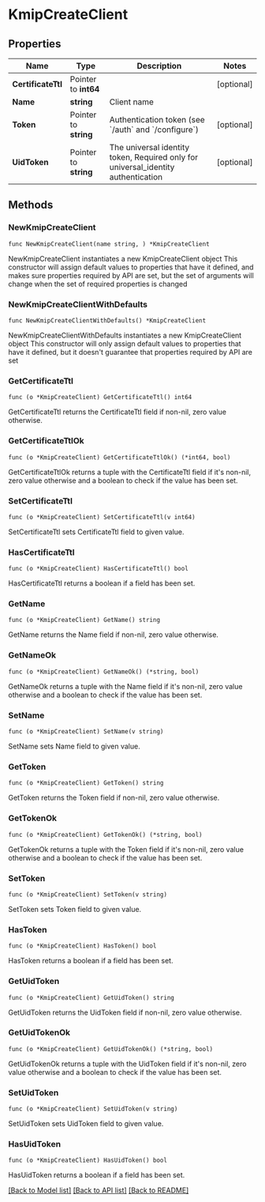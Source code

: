 # KmipCreateClient

## Properties

Name | Type | Description | Notes
------------ | ------------- | ------------- | -------------
**CertificateTtl** | Pointer to **int64** |  | [optional] 
**Name** | **string** | Client name | 
**Token** | Pointer to **string** | Authentication token (see &#x60;/auth&#x60; and &#x60;/configure&#x60;) | [optional] 
**UidToken** | Pointer to **string** | The universal identity token, Required only for universal_identity authentication | [optional] 

## Methods

### NewKmipCreateClient

`func NewKmipCreateClient(name string, ) *KmipCreateClient`

NewKmipCreateClient instantiates a new KmipCreateClient object
This constructor will assign default values to properties that have it defined,
and makes sure properties required by API are set, but the set of arguments
will change when the set of required properties is changed

### NewKmipCreateClientWithDefaults

`func NewKmipCreateClientWithDefaults() *KmipCreateClient`

NewKmipCreateClientWithDefaults instantiates a new KmipCreateClient object
This constructor will only assign default values to properties that have it defined,
but it doesn't guarantee that properties required by API are set

### GetCertificateTtl

`func (o *KmipCreateClient) GetCertificateTtl() int64`

GetCertificateTtl returns the CertificateTtl field if non-nil, zero value otherwise.

### GetCertificateTtlOk

`func (o *KmipCreateClient) GetCertificateTtlOk() (*int64, bool)`

GetCertificateTtlOk returns a tuple with the CertificateTtl field if it's non-nil, zero value otherwise
and a boolean to check if the value has been set.

### SetCertificateTtl

`func (o *KmipCreateClient) SetCertificateTtl(v int64)`

SetCertificateTtl sets CertificateTtl field to given value.

### HasCertificateTtl

`func (o *KmipCreateClient) HasCertificateTtl() bool`

HasCertificateTtl returns a boolean if a field has been set.

### GetName

`func (o *KmipCreateClient) GetName() string`

GetName returns the Name field if non-nil, zero value otherwise.

### GetNameOk

`func (o *KmipCreateClient) GetNameOk() (*string, bool)`

GetNameOk returns a tuple with the Name field if it's non-nil, zero value otherwise
and a boolean to check if the value has been set.

### SetName

`func (o *KmipCreateClient) SetName(v string)`

SetName sets Name field to given value.


### GetToken

`func (o *KmipCreateClient) GetToken() string`

GetToken returns the Token field if non-nil, zero value otherwise.

### GetTokenOk

`func (o *KmipCreateClient) GetTokenOk() (*string, bool)`

GetTokenOk returns a tuple with the Token field if it's non-nil, zero value otherwise
and a boolean to check if the value has been set.

### SetToken

`func (o *KmipCreateClient) SetToken(v string)`

SetToken sets Token field to given value.

### HasToken

`func (o *KmipCreateClient) HasToken() bool`

HasToken returns a boolean if a field has been set.

### GetUidToken

`func (o *KmipCreateClient) GetUidToken() string`

GetUidToken returns the UidToken field if non-nil, zero value otherwise.

### GetUidTokenOk

`func (o *KmipCreateClient) GetUidTokenOk() (*string, bool)`

GetUidTokenOk returns a tuple with the UidToken field if it's non-nil, zero value otherwise
and a boolean to check if the value has been set.

### SetUidToken

`func (o *KmipCreateClient) SetUidToken(v string)`

SetUidToken sets UidToken field to given value.

### HasUidToken

`func (o *KmipCreateClient) HasUidToken() bool`

HasUidToken returns a boolean if a field has been set.


[[Back to Model list]](../README.md#documentation-for-models) [[Back to API list]](../README.md#documentation-for-api-endpoints) [[Back to README]](../README.md)


